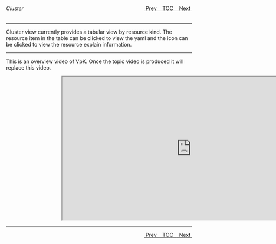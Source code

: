 <topicKey cluster/>
<topicBack id="topicNext" link="xreference"/>
<topicNext id="topicBack" link="storage"/>

<a style="float: right;" href="javascript:docNextTopic()">&nbsp;&nbsp;Next&nbsp;<i class="fas fa-lg fa-arrow-right"></i></a>
<a style="float: right;" href="javascript:docNextTopic('toc')">&nbsp;&nbsp;TOC&nbsp;&nbsp;</a>
<a style="float: right;" href="javascript:docPrevTopic()"><i class="fas fa-lg fa-arrow-left"></i>&nbsp;Prev&nbsp;&nbsp;</a>

###### Cluster
---

Cluster view currently provides a tabular view by resource kind.  The resource item in the table can be clicked to view the yaml and the icon can be clicked to view the resource explain information.


---


This is an overview video of VpK.  Once the topic video is produced it will replace this video.

<div style="margin-left: 150px;">
    <iframe width="700" height="390" src="https://youtu.be/xYWIyCwp99Y ">
    </iframe>
</div>

---

<a style="float: right;" href="javascript:docNextTopic()">&nbsp;&nbsp;Next&nbsp;<i class="fas fa-lg fa-arrow-right"></i></a>
<a style="float: right;" href="javascript:docNextTopic('toc')">&nbsp;&nbsp;TOC&nbsp;&nbsp;</a>
<a style="float: right;" href="javascript:docPrevTopic()"><i class="fas fa-lg fa-arrow-left"></i>&nbsp;Prev&nbsp;&nbsp;</a>
